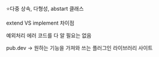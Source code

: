 ⭐️다중 상속, 다형성, abstart 클래스

extend VS implement 차이점


예외처리 에러 코드를 다 알 필요는 없음 

pub.dev → 원하는 기능을 가져와 쓰는 플러그인 라이브러리 사이트
